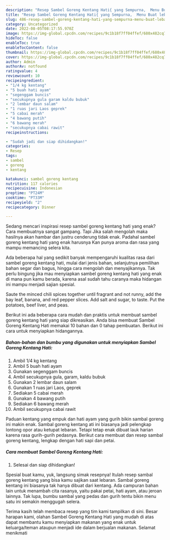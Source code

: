 ```yaml
---
description: "Resep Sambel Goreng Kentang Hati{ yang Sempurna,  Menu Buat lebaran"
title: "Resep Sambel Goreng Kentang Hati{ yang Sempurna,  Menu Buat lebaran"
slug: 486-resep-sambel-goreng-kentang-hati-yang-sempurna-menu-buat-lebaran
category: Uncategorized
date: 2022-08-05T08:17:55.970Z
image: https://img-global.cpcdn.com/recipes/9c1b18f7ff04ffef/680x482cq70/sambel-goreng-kentang-hati-foto-resep-utama.jpg
hideToc: false
enableToc: true
enableTocContent: false
thumbnail: https://img-global.cpcdn.com/recipes/9c1b18f7ff04ffef/680x482cq70/sambel-goreng-kentang-hati-foto-resep-utama.jpg
cover: https://img-global.cpcdn.com/recipes/9c1b18f7ff04ffef/680x482cq70/sambel-goreng-kentang-hati-foto-resep-utama.jpg
author: Admin
authorAv: notfound
ratingvalue: 4
reviewcount: 10
recipeingredient:
- "1/4 kg kentang"
- "5 buah hati ayam"
- "segenggam buncis"
- "secukupnya gula garam kaldu bubuk"
- "2 lembar daun salam"
- "1 ruas jari Laos geprek"
- "5 cabai merah"
- "4 bawang putih"
- "6 bawang merah"
- "secukupnya cabai rawit"
recipeinstructions:

- "Sudah jadi dan siap dihidangkan!"
categories:
- Resep
tags:
- sambel
- goreng
- kentang

katakunci: sambel goreng kentang 
nutrition: 117 calories
recipecuisine: Indonesian
preptime: "PT24M"
cooktime: "PT33M"
recipeyield: "2"
recipecategory: Dinner

---
```



Sedang mencari inspirasi resep sambel goreng kentang hati yang enak? Cara membuatnya sangat gampang. Tapi Jika salah mengolah maka hasilnya akan hambar dan justru cenderung tidak enak. Padahal sambel goreng kentang hati yang enak harusnya Kan punya aroma dan rasa yang mampu memancing selera kita.


Ada beberapa hal yang sedikit banyak mempengaruhi kualitas rasa dari sambel goreng kentang hati, mulai dari jenis bahan, selanjutnya pemilihan bahan segar dan bagus, hingga cara mengolah dan menyajikannya. Tak perlu bingung jika mau menyiapkan sambel goreng kentang hati yang enak di mana pun kamu berada, karena asal sudah tahu caranya maka hidangan ini mampu menjadi sajian spesial.

Saute the minced chili spices together until fragrant and not runny, add the bay leaf, banana, and red pepper slices. Add salt and sugar, to taste. Put the potatoes, beef liver, and peas.


Berikut ini ada beberapa cara mudah dan praktis untuk membuat sambel goreng kentang hati yang siap dikreasikan. Anda bisa membuat Sambel Goreng Kentang Hati memakai 10 bahan dan 0 tahap pembuatan. Berikut ini cara untuk menyiapkan hidangannya.

<!--inarticleads1-->

##### Bahan-bahan dan bumbu yang digunakan untuk menyiapkan Sambel Goreng Kentang Hati:

1. Ambil 1/4 kg kentang
1. Ambil 5 buah hati ayam
1. Gunakan segenggam buncis
1. Ambil secukupnya gula, garam, kaldu bubuk
1. Gunakan 2 lembar daun salam
1. Gunakan 1 ruas jari Laos, geprek
1. Sediakan 5 cabai merah
1. Gunakan 4 bawang putih
1. Sediakan 6 bawang merah
1. Ambil secukupnya cabai rawit


Paduan kentang yang empuk dan hati ayam yang gurih bikin sambal goreng ini makin enak. Sambal goreng kentang ati ini biasanya jadi pelengkap lontong opor atau ketupat lebaran. Tetapi tetap enak dibuat lauk harian karena rasa gurih-gurih pedasnya. Berikut cara membuat dan resep sambal goreng kentang, lengkap dengan hati sapi dan petai. 

<!--inarticleads2-->

##### Cara membuat Sambel Goreng Kentang Hati:


1. Selesai dan siap dihidangkan!

Spesial buat kamu, yuk, langsung simak resepnya! Itulah resep sambal goreng kentang yang bisa kamu sajikan saat lebaran. Sambal goreng kentang ini biasanya tak hanya dibuat dari kentang. Ada campuran bahan lain untuk menambah cita rasanya, yaitu pakai petai, hati ayam, atau jeroan lainnya. Tak lupa, bumbu sambal yang pedas dan gurih tentu bikin menu satu ini semakin menggugah selera. 

Terima kasih telah membaca resep yang tim kami tampilkan di sini. Besar harapan kami, olahan Sambel Goreng Kentang Hati yang mudah di atas dapat membantu kamu menyiapkan makanan yang enak untuk keluarga/teman ataupun menjadi ide dalam berjualan makanan. Selamat menikmati
